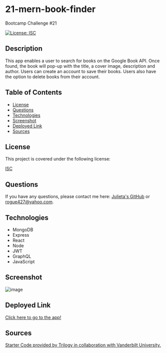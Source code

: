 # 21-mern-book-finder
Bootcamp Challenge #21

[![License: ISC](https://img.shields.io/badge/License-ISC-blue.svg)](https://opensource.org/licenses/ISC)

## Description

This app enables a user to search for books on the Google Book API. Once found, the book will pop-up with the title, a cover image, description and author. Users can create an account to save their books. Users also have the option to delete books from their account.

## Table of Contents

- [License](#license)
- [Questions](#questions)
- [Technologies](#technologies)
- [Screenshot](#screenshot)
- [Deployed Link](#deployment)
- [Sources](#sources)

## License

This project is covered under the following license:

[ISC](https://www.isc.org/licenses/)

## Questions

If you have any questions, please contact me here: [Julieta's GitHub](https://github.com/JulesMcP) or <rogue427@yahoo.com>.

## Technologies
- MongoDB
- Express
- React
- Node
- JWT
- GraphQL
- JavaScript

## Screenshot
![image](https://user-images.githubusercontent.com/95149604/171533609-f86b84b8-91a0-405a-b343-9099deb8e472.png)

## Deployed Link

[Click here to go to the app!](https://sleepy-brook-84540.herokuapp.com/)

## Sources
[Starter Code provided by Trilogy in collaboration with Vanderbilt University.](https://github.com/coding-boot-camp/solid-broccoli)

